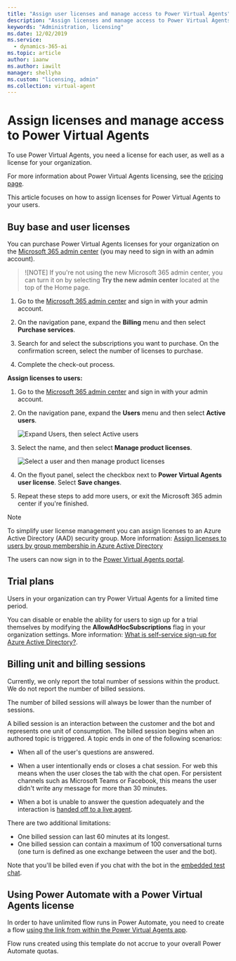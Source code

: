 ```yaml
---
title: "Assign user licenses and manage access to Power Virtual Agents"
description: "Assign licenses and manage access to Power Virtual Agents for your organization"
keywords: "Administration, licensing"
ms.date: 12/02/2019
ms.service:
  - dynamics-365-ai
ms.topic: article
author: iaanw
ms.author: iawilt
manager: shellyha
ms.custom: "licensing, admin"
ms.collection: virtual-agent
---
```


# Assign licenses and manage access to Power Virtual Agents

To use Power Virtual Agents, you need a license for each user, as well as a license for your organization. 


For more information about Power Virtual Agents licensing, see the [pricing page](https://go.microsoft.com/fwlink/?linkid=2099502). 

This article focuses on how to assign licenses for Power Virtual Agents to your users.

## Buy base and user licenses 
You can purchase Power Virtual Agents licenses for your organization on the [Microsoft 365 admin center](https://admin.microsoft.com/admin/default.aspx) (you may need to sign in with an admin account).

  > ![NOTE]
  > If you're not using the new Microsoft 365 admin center, you can turn it on by selecting **Try the new admin center** located at the top of the Home page.

1. Go to the [Microsoft 365 admin center](https://admin.microsoft.com/admin/default.aspx) and sign in with your admin account.

2. On the navigation pane, expand the **Billing** menu and then select **Purchase services**.

3. Search for and select the subscriptions you want to purchase. On the confirmation screen, select the number of licenses to purchase.

4. Complete the check-out process.


**Assign licenses to users:**

1. Go to the [Microsoft 365 admin center](https://admin.microsoft.com/admin/default.aspx) and sign in with your admin account.

2. On the navigation pane, expand the **Users** menu and then select **Active users**.

    ![Expand Users, then select Active users](media/licensing-menu-users.png)

3. Select the name, and then select **Manage product licenses**.

   ![Select a user and then manage product licenses](media/licensing-manage.png)


4. On the flyout panel, select the checkbox next to **Power Virtual Agents user license**. Select **Save changes**. 

5. Repeat these steps to add more users, or exit the Microsoft 365 admin center if you're finished.

  > [!NOTE]
  > To simplify user license management you can assign licenses to an Azure Active Directory (AAD) security group. More information: [Assign licenses to users by group membership in Azure Active Directory](/azure/active-directory/users-groups-roles/licensing-groups-assign)


The users can now sign in to the [Power Virtual Agents portal](https://powerva.microsoft.com).

## Trial plans
Users in your organization can try Power Virtual Agents for a limited time period.

You can disable or enable the ability for users to sign up for a trial themselves by modifying the **AllowAdHocSubscriptions** flag in your organization settings. More information: [What is self-service sign-up for Azure Active Directory?](/azure/active-directory/users-groups-roles/directory-self-service-signup). 


## Billing unit and billing sessions
Currently, we only report the total number of sessions within the product. We do not report the number of billed sessions. 

The number of billed sessions will always be lower than the number of sessions.

A billed session is an interaction between the customer and the bot and represents one unit of consumption. The billed session begins when an authored topic is triggered. A topic ends in one of the following scenarios: 

- When all of the user's questions are answered.

- When a user intentionally ends or closes a chat session. For web this means when the user closes the tab with the chat open. For persistent channels such as Microsoft Teams or Facebook, this means the user didn't write any message for more than 30 minutes.

- When a bot is unable to answer the question adequately and the interaction is [handed off to a live agent](advanced-hand-off.md).

There are two additional limitations:

- One billed session can last 60 minutes at its longest.
- One billed session can contain a maximum of 100 conversational turns (one turn is defined as one exchange between the user and the bot).


Note that you'll be billed even if you chat with the bot in the [embedded test chat](authoring-test-bot.md). 


## Using Power Automate with a Power Virtual Agents license
In order to have unlimited flow runs in Power Automate, you need to create a flow [using the link from within the Power Virtual Agents app](advanced-flow.md). 

Flow runs created using this template do not accrue to your overall Power Automate quotas. 


